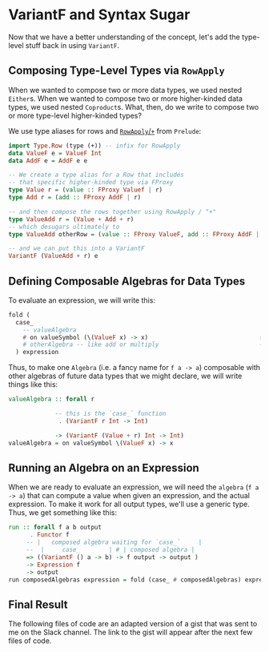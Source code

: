 # VariantF and Syntax Sugar

Now that we have a better understanding of the concept, let's add the type-level stuff back in using `VariantF`.

## Composing Type-Level Types via `RowApply`

When we wanted to compose two or more data types, we used nested `Either`s. When we wanted to compose two or more higher-kinded data types, we used nested `Coproduct`s. What, then, do we write to compose two or more type-level higher-kinded types?

We use type aliases for rows and [`RowApply`/`+`](https://pursuit.purescript.org/packages/purescript-typelevel-prelude/3.0.0/docs/Type.Row#t:RowApply) from `Prelude`:
```purescript
import Type.Row (type (+)) -- infix for RowApply
data ValueF e = ValueF Int
data AddF e = AddF e e

-- We create a type alias for a Row that includes
-- that specific higher-kinded type via FProxy
type Value r = (value :: FProxy Valuef | r)
type Add r = (add :: FProxy AddF | r)

-- and then compose the rows together using RowApply / "+"
type ValueAdd r = (Value + Add + r)
-- which desugars ultimately to
type ValueAdd otherRow = (value :: FProxy ValueF, add :: FProxy AddF | otherRow)

-- and we can put this into a VariantF
VariantF (ValueAdd + r) e
```

## Defining Composable Algebras for Data Types

To evaluate an expression, we will write this:
```purescript
fold (
  case_
    -- valueAlgebra
    # on valueSymbol (\(ValueF x) -> x)                               {-
    # otherAlgebra -- like add or multiply                            -}
  ) expression
```
Thus, to make one `Algebra` (i.e. a fancy name for `f a -> a`) composable with other algebras of future data types that we might declare, we will write things like this:
```purescript
valueAlgebra :: forall r

             -- this is the `case_` function
              . (VariantF r Int -> Int)

             -> (VariantF (Value + r) Int -> Int)
valueAlgebra = on valueSymbol \(ValueF x) -> x
```

## Running an Algebra on an Expression

When we are ready to evaluate an expression, we will need the `algebra` (`f a -> a`) that can compute a value when given an expression, and the actual expression. To make it work for all output types, we'll use a generic type. Thus, we get something like this:
```purescript
run :: forall f a b output
      . Functor f
     -- |   composed algebra waiting for `case_`     |
     --  |     case_        | # | composed algebra |
     => ((VariantF () a -> b) -> f output -> output )
     -> Expression f
     -> output
run composedAlgebras expression = fold (case_ # composedAlgebras) expression
```

## Final Result

The following files of code are an adapted version of a gist that was sent to me on the Slack channel. The link to the gist will appear after the next few files of code.
